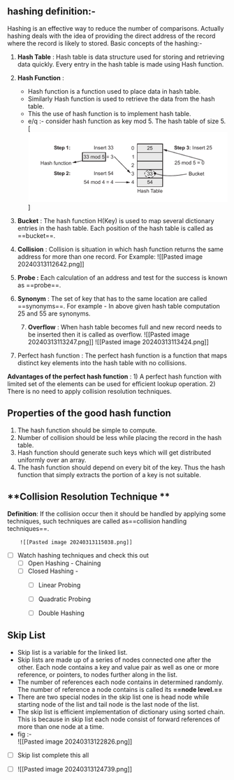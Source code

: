 ## **hashing definition:-** 

Hashing is an effective way to reduce the number of comparisons. Actually hashing deals with the idea of providing the direct address of the record where the record is likely to stored.
Basic concepts of the hashing:-
1) **Hash Table** : Hash table is data structure used for storing and retrieving data quickly. Every entry in the hash table is made using Hash function.
2)  **Hash Function** : 
     - Hash function is a function used to place data in hash table.
     - Similarly Hash function is used to retrieve the data from the hash table.
     - This the use of hash function is to implement hash table.
     - e/q :- consider hash function as key mod 5. The hash table of size 5.
    [   ![Image Description](https://github.com/idiotboxai/SPPPU-IV/blob/main/DSA/Pasted%20image%2020240313112243.png)]

3)  **Bucket** : The hash function H(Key) is used to map several dictionary entries in the hash table. Each position of the hash table is called as  ==bucket==.
4) **Collision** : Collision is situation in which hash function returns the same address for more than one record.
        For Example: 
        ![[Pasted image 20240313112642.png]]
5) **Probe :** Each calculation of an address and test for the success is known as ==probe==.
6) **Synonym** : The set of key that has to the same location are called ==synonyms==. For example - In above given hash table computation 25 and 55 are synonyms.
   
   7) **Overflow** : When hash table becomes full and new record needs to be inserted then it is called as overflow.
        ![[Pasted image 20240313113247.png]]
      ![[Pasted image 20240313113424.png]]
    
8) Perfect hash function : The perfect hash function is a function that maps distinct key elements into the hash table with no collisions.

**Advantages of the perfect hash function** :
        1) A perfect hash function with limited set of the elements can be used for efficient lookup operation.
        2) There is no need to apply collision resolution techniques.
           
## **Properties of the good hash function**
1) The hash function should be simple to compute.
2) Number of collision should be less while placing the record in the hash table.
3) Hash function should generate such keys which will get distributed uniformly over an array.
4) The hash function should depend on every bit of the key. Thus the hash function that simply extracts the portion of a key is not suitable.

## **Collision Resolution Technique **

**Definition**: 
If the collision occur then it should be handled by applying some techniques, such techniques are called as==collision handling techniques==.

        ![[Pasted image 20240313115038.png]]

- [ ] Watch hashing techniques and check this out 
    - [ ]  Open Hashing - Chaining 
    - [ ] Closed Hashing - 
        - [ ] Linear Probing 
        - [ ] Quadratic Probing 
        - [ ] Double Hashing 


## Skip List
 - Skip list is a variable for the linked list.
 - Skip lists are made up of a series of nodes connected one after the other. Each node contains a key and value pair as well as one or more reference, or pointers, to nodes further along in the list.
 - The number of references each node contains in determined randomly. The number of reference a node contains is called its **==node level.==**
 - There are two special nodes in the skip list one is head node while starting node of the list and tail node is the last node of the list.
 - The skip list is efficient implementation of dictionary using sorted chain. This is because in skip list each node consist of forward references of more than one node at a time.
 -  fig :-  
      ![[Pasted image 20240313122826.png]]

- [ ] Skip list complete this all 
- [ ] ![[Pasted image 20240313124739.png]]




